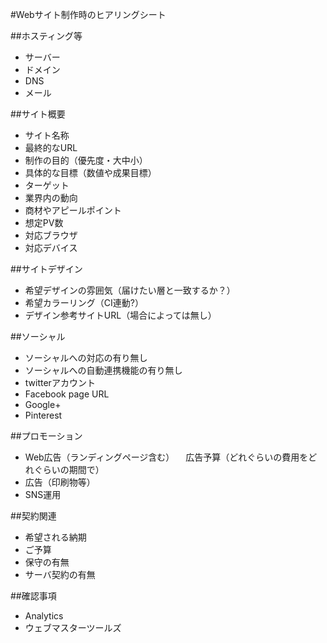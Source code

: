 #Webサイト制作時のヒアリングシート

##ホスティング等
* サーバー
* ドメイン
* DNS
* メール

##サイト概要
* サイト名称
* 最終的なURL
* 制作の目的（優先度・大中小）
* 具体的な目標（数値や成果目標）
* ターゲット
* 業界内の動向
* 商材やアピールポイント
* 想定PV数
* 対応ブラウザ
* 対応デバイス

##サイトデザイン
* 希望デザインの雰囲気（届けたい層と一致するか？）
* 希望カラーリング（CI連動?）
* デザイン参考サイトURL（場合によっては無し）

##ソーシャル
* ソーシャルへの対応の有り無し
* ソーシャルへの自動連携機能の有り無し
* twitterアカウント
* Facebook page URL
* Google+
* Pinterest

##プロモーション
* Web広告（ランディングページ含む）
　広告予算（どれぐらいの費用をどれぐらいの期間で）
* 広告（印刷物等）
* SNS運用

##契約関連
* 希望される納期
* ご予算
* 保守の有無
* サーバ契約の有無

##確認事項
* Analytics
* ウェブマスターツールズ


